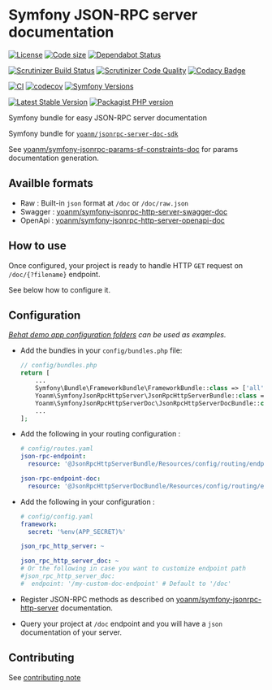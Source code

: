 # Symfony JSON-RPC server documentation

[![License](https://img.shields.io/github/license/yoanm/symfony-jsonrpc-http-server-doc.svg)](https://github.com/yoanm/symfony-jsonrpc-http-server-doc)
[![Code size](https://img.shields.io/github/languages/code-size/yoanm/symfony-jsonrpc-http-server-doc.svg)](https://github.com/yoanm/symfony-jsonrpc-http-server-doc)
[![Dependabot Status](https://api.dependabot.com/badges/status?host=github\&repo=yoanm/symfony-jsonrpc-http-server-doc)](https://dependabot.com)

[![Scrutinizer Build Status](https://img.shields.io/scrutinizer/build/g/yoanm/symfony-jsonrpc-http-server-doc.svg?label=Scrutinizer\&logo=scrutinizer)](https://scrutinizer-ci.com/g/yoanm/symfony-jsonrpc-http-server-doc/build-status/master)
[![Scrutinizer Code Quality](https://img.shields.io/scrutinizer/g/yoanm/symfony-jsonrpc-http-server-doc/master.svg?logo=scrutinizer)](https://scrutinizer-ci.com/g/yoanm/symfony-jsonrpc-http-server-doc/?branch=master)
[![Codacy Badge](https://app.codacy.com/project/badge/Grade/8f39424add044b43a70bdb238e2f48db)](https://www.codacy.com/gh/yoanm/symfony-jsonrpc-http-server-doc/dashboard?utm_source=github.com\&utm_medium=referral\&utm_content=yoanm/symfony-jsonrpc-http-server-doc\&utm_campaign=Badge_Grade)

[![CI](https://github.com/yoanm/symfony-jsonrpc-http-server-doc/actions/workflows/CI.yml/badge.svg?branch=master)](https://github.com/yoanm/symfony-jsonrpc-http-server-doc/actions/workflows/CI.yml)
[![codecov](https://codecov.io/gh/yoanm/symfony-jsonrpc-http-server-doc/branch/master/graph/badge.svg?token=NHdwEBUFK5)](https://codecov.io/gh/yoanm/symfony-jsonrpc-http-server-doc)
[![Symfony Versions](https://img.shields.io/badge/Symfony-v4.4%20%2F%20v5.4%2F%20v6.x-8892BF.svg?logo=github)](https://symfony.com/)

[![Latest Stable Version](https://img.shields.io/packagist/v/yoanm/symfony-jsonrpc-http-server-doc.svg)](https://packagist.org/packages/yoanm/symfony-jsonrpc-http-server-doc)
[![Packagist PHP version](https://img.shields.io/packagist/php-v/yoanm/symfony-jsonrpc-http-server-doc.svg)](https://packagist.org/packages/yoanm/symfony-jsonrpc-http-server-doc)

Symfony bundle for easy JSON-RPC server documentation

Symfony bundle for [`yoanm/jsonrpc-server-doc-sdk`](https://github.com/yoanm/php-jsonrpc-server-doc-sdk)

See [yoanm/symfony-jsonrpc-params-sf-constraints-doc](https://github.com/yoanm/symfony-jsonrpc-params-sf-constraints-doc) for params documentation generation.

## Availble formats

*   Raw : Built-in `json` format at `/doc` or `/doc/raw.json`
*   Swagger : [yoanm/symfony-jsonrpc-http-server-swagger-doc](https://github.com/yoanm/symfony-jsonrpc-http-server-swagger-doc)
*   OpenApi : [yoanm/symfony-jsonrpc-http-server-openapi-doc](https://github.com/yoanm/symfony-jsonrpc-http-server-openapi-doc)

## How to use

Once configured, your project is ready to handle HTTP `GET` request on `/doc/{?filename}` endpoint.

See below how to configure it.

## Configuration

*[Behat demo app configuration folders](./features/demo_app/) can be used as examples.*

*   Add the bundles in your `config/bundles.php` file:
    ```php
    // config/bundles.php
    return [
        ...
        Symfony\Bundle\FrameworkBundle\FrameworkBundle::class => ['all' => true],
        Yoanm\SymfonyJsonRpcHttpServer\JsonRpcHttpServerBundle::class => ['all' => true],
        Yoanm\SymfonyJsonRpcHttpServerDoc\JsonRpcHttpServerDocBundle::class => ['all' => true],
        ...
    ];
    ```

*   Add the following in your routing configuration :
    ```yaml
    # config/routes.yaml
    json-rpc-endpoint:
      resource: '@JsonRpcHttpServerBundle/Resources/config/routing/endpoint.xml'

    json-rpc-endpoint-doc:
      resource: '@JsonRpcHttpServerDocBundle/Resources/config/routing/endpoint.xml'
    ```

*   Add the following in your configuration :
    ```yaml
    # config/config.yaml
    framework:
      secret: '%env(APP_SECRET)%'

    json_rpc_http_server: ~

    json_rpc_http_server_doc: ~
    # Or the following in case you want to customize endpoint path
    #json_rpc_http_server_doc:
    #  endpoint: '/my-custom-doc-endpoint' # Default to '/doc'
    ```

*   Register JSON-RPC methods as described on [yoanm/symfony-jsonrpc-http-server](https://github.com/yoanm/symfony-jsonrpc-http-server) documentation.

*   Query your project at `/doc` endpoint and you will have a `json` documentation of your server.

## Contributing

See [contributing note](./CONTRIBUTING.md)
